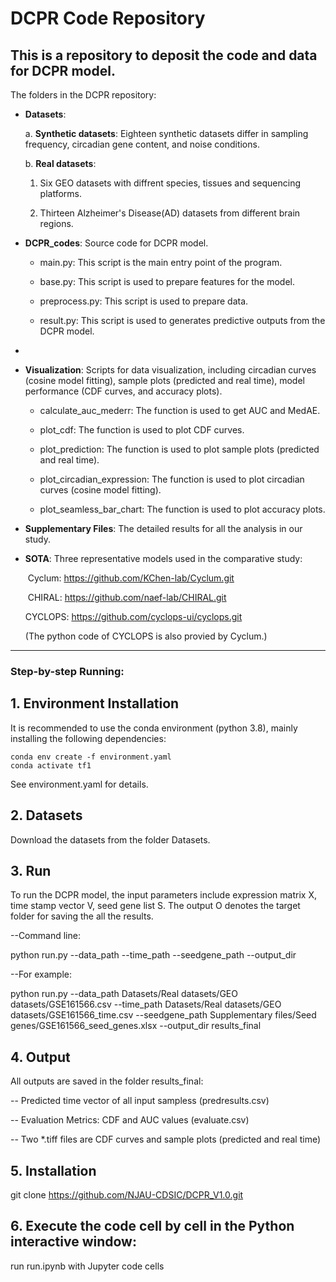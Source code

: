 
# **DCPR** Code Repository

This is a repository to deposit the code and data for **DCPR** model. 
---

The folders in the DCPR repository:

- **Datasets**: 

  a. **Synthetic datasets**: Eighteen synthetic datasets differ in sampling frequency, circadian gene content, and noise conditions.

  b. **Real datasets**:
  
     1) Six GEO datasets with diffrent species, tissues and sequencing platforms.
  
     2) Thirteen Alzheimer's Disease(AD) datasets from different brain regions.

- **DCPR_codes**: Source code for DCPR model.
  
  - main.py: This script is the main entry point of the program.
  
  - base.py: This script is used to prepare features for the model.
  
  - preprocess.py: This script is used to prepare data.
  
  - result.py: This script is used to generates predictive outputs from the DCPR model.
- 

- **Visualization**: Scripts for data visualization, including circadian curves (cosine model fitting), sample plots (predicted and real time),  model performance (CDF curves, and accuracy plots).
  
  - calculate_auc_mederr: The function is used to get AUC and MedAE.
  
  - plot_cdf: The function is used to plot CDF curves.
  
  - plot_prediction: The function is used to plot sample plots (predicted and real time).
  
  - plot_circadian_expression: The function is used to plot circadian curves (cosine model fitting).
  
  - plot_seamless_bar_chart: The function is used to plot accuracy plots.

- **Supplementary Files**: The detailed results for all the analysis in our study.

- **SOTA**: Three representative models used in the comparative study:

  ​	Cyclum: https://github.com/KChen-lab/Cyclum.git

  ​	CHIRAL: https://github.com/naef-lab/CHIRAL.git

    CYCLOPS: https://github.com/cyclops-ui/cyclops.git

    (The python code of CYCLOPS is also provied by Cyclum.)

---



### **Step-by-step Running:**

## 1. Environment Installation

It is recommended to use the conda environment (python 3.8), mainly installing the following dependencies:

```
conda env create -f environment.yaml  
conda activate tf1            
```
See environment.yaml for details.



## 2. Datasets

Download the datasets from the folder Datasets.



## 3. Run

To run the DCPR model, the input parameters include expression matrix X, time stamp vector V, seed gene list S. The output O denotes the target folder for saving the all the results.

--Command line:

python run.py --data_path --time_path --seedgene_path --output_dir 
 
--For example: 
  
python run.py --data_path Datasets/Real datasets/GEO datasets/GSE161566.csv --time_path Datasets/Real datasets/GEO datasets/GSE161566_time.csv --seedgene_path Supplementary files/Seed genes/GSE161566_seed_genes.xlsx --output_dir results_final

## 4.  Output

All outputs are saved in the folder results_final:

-- Predicted time vector of all input sampless (predresults.csv)

-- Evaluation Metrics: CDF and AUC values (evaluate.csv)

-- Two *.tiff files are CDF curves and sample plots (predicted and real time)



## 5.  Installation

git clone https://github.com/NJAU-CDSIC/DCPR_V1.0.git



## 6.  Execute the code cell by cell in the Python interactive window:
  
run run.ipynb with Jupyter code cells

